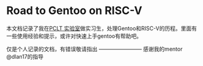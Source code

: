 # Road to Gentoo on RISC-V

本文档记录了我在[PCLT 实验室](https://github.com/lazyparser/weloveinterns)做实习生，处理Gentoo和RISC-V的历程。里面有一些使用经验和提示，或许对快速上手gentoo有帮助吧。

仅是个人记录的文档，有错误敬请指出
————————
感谢我的mentor @dlan17的指导
